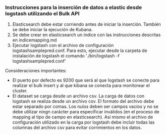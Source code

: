 ### Instrucciones para la inserción de datos a elastic desde logstash utilizando el Bulk API

1. Elasticsearch debe estar corriendo antes de iniciar la inserción. También se debe iniciar la ejecución de Kubana. 
2. Se debe crear en elasticsearch un índice con las instrucciones descritas en indicemapping.md
3. Ejecutar logstash con el archivo de configuración logstashsamplepred.conf. Para esto, ejecutar desde la carpeta de instalación de logstash el comando './bin/logstash -f logstashsamplepred.conf'

Consideraciones importantes:
- El puerto por defecto es 9200 que será al que logstash se conecte para realizar el bulk insert y al que kibana se conecta para monitorear el cluster.
- El dataset se carga desde un archivo csv. La carga de datos con logstash se realiza desde un archivo csv. El formato del archivo debe estar separado por comas. Los nulos deben ser campos vacíos y no se debe utilizar ningn carácter para especificar inválidos (en el proceso de mapping al tipo de campo en elasticsearch). Así mismo el archivo de configuración utilizado en la carga por logstash debe incluir todas las columnas del archivo csv para evitar corrimientos en los datos. 